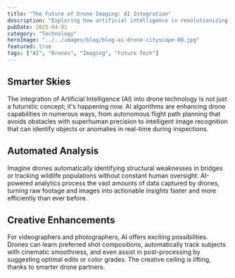 ```yaml
---
title: "The Future of Drone Imaging: AI Integration"
description: "Exploring how artificial intelligence is revolutionizing drone photography and videography, enabling smarter captures and automated analysis."
pubDate: 2025-04-01
category: "Technology"
heroImage: "../../images/blog/blog-ai-drone-cityscape-08.jpg"
featured: true
tags: ["AI", "Drones", "Imaging", "Future Tech"]
---
```


## Smarter Skies

The integration of Artificial Intelligence (AI) into drone technology is not just a futuristic concept; it's happening now. AI algorithms are enhancing drone capabilities in numerous ways, from autonomous flight path planning that avoids obstacles with superhuman precision to intelligent image recognition that can identify objects or anomalies in real-time during inspections.

## Automated Analysis

Imagine drones automatically identifying structural weaknesses in bridges or tracking wildlife populations without constant human oversight. AI-powered analytics process the vast amounts of data captured by drones, turning raw footage and images into actionable insights faster and more efficiently than ever before.

## Creative Enhancements

For videographers and photographers, AI offers exciting possibilities. Drones can learn preferred shot compositions, automatically track subjects with cinematic smoothness, and even assist in post-processing by suggesting optimal edits or color grades. The creative ceiling is lifting, thanks to smarter drone partners.
